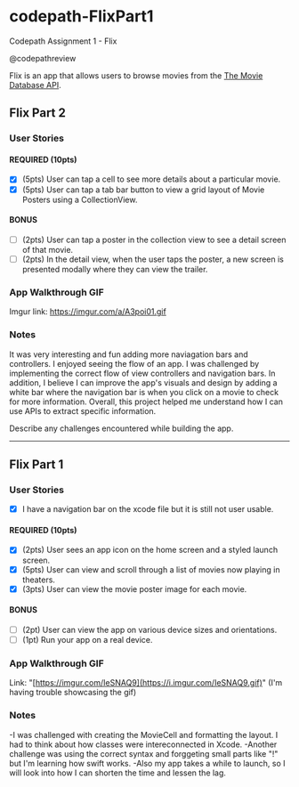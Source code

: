 # codepath-FlixPart1
Codepath Assignment 1 - Flix 

@codepathreview

Flix is an app that allows users to browse movies from the [The Movie Database API](http://docs.themoviedb.apiary.io/#).

## Flix Part 2

### User Stories

#### REQUIRED (10pts)
- [x] (5pts) User can tap a cell to see more details about a particular movie.
- [x] (5pts) User can tap a tab bar button to view a grid layout of Movie Posters using a CollectionView.

#### BONUS
- [ ] (2pts) User can tap a poster in the collection view to see a detail screen of that movie.
- [ ] (2pts) In the detail view, when the user taps the poster, a new screen is presented modally where they can view the trailer.

### App Walkthrough GIF

Imgur link: https://imgur.com/a/A3poi01.gif 

### Notes
It was very interesting and fun adding more naviagation bars and controllers. I enjoyed seeing the flow of an app. I was challenged by implementing the correct flow of view controllers and navigation bars. In addition, I believe I can improve the app's visuals and design by adding a white bar where the navigation bar is when you click on a movie to check for more information. Overall, this project helped me understand how I can use APIs to extract specific information. 

Describe any challenges encountered while building the app.

---

## Flix Part 1

### User Stories
- [x] I have a navigation bar on the xcode file but it is still not user usable. 

#### REQUIRED (10pts)
- [x] (2pts) User sees an app icon on the home screen and a styled launch screen.
- [x] (5pts) User can view and scroll through a list of movies now playing in theaters.
- [x] (3pts) User can view the movie poster image for each movie.

#### BONUS
- [ ] (2pt) User can view the app on various device sizes and orientations.
- [ ] (1pt) Run your app on a real device.

### App Walkthrough GIF

Link: "[https://imgur.com/IeSNAQ9](https://i.imgur.com/IeSNAQ9.gif)" (I'm having trouble showcasing the gif) 

### Notes
-I was challenged with creating the MovieCell and formatting the layout. I had to think about how classes were intereconnected in Xcode. 
 -Another challenge was using the correct syntax and forggeting small parts like "!" but I'm learning how swift works. 
 -Also my app takes a while to launch, so I will look into how I can shorten the time and lessen the lag. 
